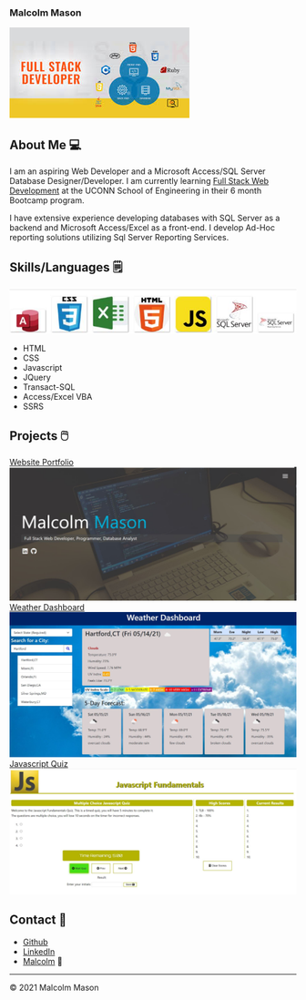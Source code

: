 ### Malcolm Mason

![Header Image](header.jpg)

## About Me 💻

I am an aspiring Web Developer and a Microsoft Access/SQL Server Database Designer/Developer. I am currently learning [Full Stack Web Development](https://bootcamp.uconn.edu/) at the UCONN School of Engineering in their 6 month Bootcamp program.

I have extensive experience developing databases with SQL Server as a backend and Microsoft Access/Excel as a front-end. I develop Ad-Hoc reporting solutions utilizing Sql Server Reporting Services. 

## Skills/Languages 🗒️
![Skills](skills.jpg)

- HTML
- CSS
- Javascript 
- JQuery
- Transact-SQL
- Access/Excel VBA
- SSRS

## Projects 🖱️
[Website Portfolio](https://malmason.github.io/profile/) ![portfolio](mainpage.JPG)
[Weather Dashboard](https://malmason.github.io/weather-api/) ![portfolio](weather.jpg)
[Javascript Quiz](https://malmason.github.io/javascript-quiz/) ![portfolio](javascript.jpg)


## Contact 📱

- [Github](https://github.com/malmason) 
- [LinkedIn](https://www.linkedin.com/in/malcolm-mason-1491a31b9/) 
- [Malcolm](mailto:malmason66@gmail.com) 📧

---
&copy; 2021 Malcolm Mason
<!--
**malmason/malmason** is a ✨ _special_ ✨ repository because its `README.md` (this file) appears on your GitHub profile.

Here are some ideas to get you started:

- 🔭 I’m currently working on ...
- 🌱 I’m currently learning ...
- 👯 I’m looking to collaborate on ...
- 🤔 I’m looking for help with ...
- 💬 Ask me about ...
- 📫 How to reach me: ...
- 😄 Pronouns: ...
- ⚡ Fun fact: ...
-->
